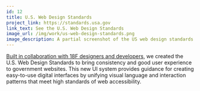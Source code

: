 ```yaml
---
id: 12
title: U.S. Web Design Standards
project_link: https://standards.usa.gov
link_text: See the U.S. Web Design Standards
image_url: /img/work/us-web-design-standards.png
image_description: A partial screenshot of the US web design standards site
---
```


[Built in collaboration with 18F designers and developers](https://medium.com/@USDigitalService/introducing-u-s-web-design-standards-aff21383afd6#.1vunnmtyr), we created the U.S. Web Design Standards to bring consistency and good user experience to government websites. This new UI system provides guidance for creating easy-to-use digital interfaces by unifying visual language and interaction patterns that meet high standards of web accessibility. 
